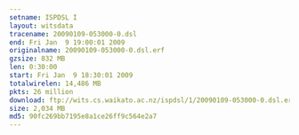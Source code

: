 ```yaml
---
setname: ISPDSL I
layout: witsdata
tracename: 20090109-053000-0.dsl
end: Fri Jan  9 19:00:01 2009
originalname: 20090109-053000-0.dsl.erf
gzsize: 832 MB
len: 0:30:00
start: Fri Jan  9 18:30:01 2009
totalwirelen: 14,486 MB
pkts: 26 million
download: ftp://wits.cs.waikato.ac.nz/ispdsl/1/20090109-053000-0.dsl.erf.gz
size: 2,034 MB
md5: 90fc269bb7195e8a1ce26ff9c564e2a7
---
```

